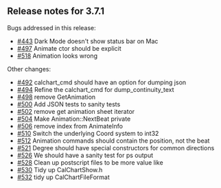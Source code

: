 ## Release notes for 3.7.1

Bugs addressed in this release:

* [#443](../../issues/443) Dark Mode doesn't show status bar on Mac
* [#497](../../issues/497) Animate ctor should be explicit
* [#518](../../issues/518) Animation looks wrong

Other changes:

* [#492](../../issues/492) calchart_cmd should have an option for dumping json
* [#494](../../issues/494) Refine the calchart_cmd for dump_continuity_text
* [#498](../../issues/498) remove GetAnimation
* [#500](../../issues/500) Add JSON tests to sanity tests
* [#502](../../issues/502) remove get animation sheet iterator
* [#504](../../issues/504) Make Animation::NextBeat private
* [#506](../../issues/506) remove index from AnimateInfo
* [#510](../../issues/510) Switch the underlying Coord system to int32
* [#512](../../issues/512) Animation commands should contain the position, not the beat
* [#521](../../issues/521) Degree should have special constructors for common directions
* [#526](../../issues/526) We should have a sanity test for ps output
* [#528](../../issues/528) Clean up postscript files to be more value like
* [#530](../../issues/530) Tidy up CalChartShow.h
* [#532](../../issues/532) tidy up CalChartFileFormat

